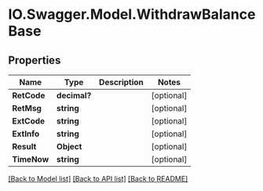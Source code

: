 # IO.Swagger.Model.WithdrawBalanceBase
## Properties

Name | Type | Description | Notes
------------ | ------------- | ------------- | -------------
**RetCode** | **decimal?** |  | [optional] 
**RetMsg** | **string** |  | [optional] 
**ExtCode** | **string** |  | [optional] 
**ExtInfo** | **string** |  | [optional] 
**Result** | **Object** |  | [optional] 
**TimeNow** | **string** |  | [optional] 

[[Back to Model list]](../README.md#documentation-for-models) [[Back to API list]](../README.md#documentation-for-api-endpoints) [[Back to README]](../README.md)

